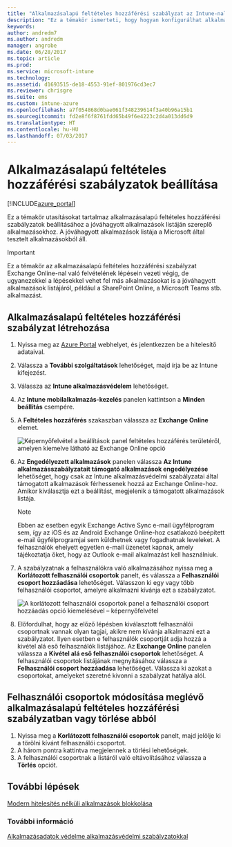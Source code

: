 ```yaml
---
title: "Alkalmazásalapú feltételes hozzáférési szabályzat az Intune-nal"
description: "Ez a témakör ismerteti, hogy hogyan konfigurálhat alkalmazásalapú feltételes hozzáférési szabályzatot az Intune-nal."
keywords: 
author: andredm7
ms.author: andredm
manager: angrobe
ms.date: 06/28/2017
ms.topic: article
ms.prod: 
ms.service: microsoft-intune
ms.technology: 
ms.assetid: d1693515-de18-4553-91ef-801976cd3ec7
ms.reviewer: chrisgre
ms.suite: ems
ms.custom: intune-azure
ms.openlocfilehash: a7f054868d0bae061f348239614f3a40b96a15b1
ms.sourcegitcommit: fd2e8f6f8761fdd65b49f6e4223c2d4a013dd6d9
ms.translationtype: HT
ms.contentlocale: hu-HU
ms.lasthandoff: 07/03/2017
---
```

# <a name="set-up-app-based-conditional-access-policies"></a>Alkalmazásalapú feltételes hozzáférési szabályzatok beállítása

[!INCLUDE[azure_portal](./includes/azure_portal.md)]

Ez a témakör utasításokat tartalmaz alkalmazásalapú feltételes hozzáférési szabályzatok beállításához a jóváhagyott alkalmazások listáján szereplő alkalmazásokhoz. A jóváhagyott alkalmazások listája a Microsoft által tesztelt alkalmazásokból áll.

> [!IMPORTANT]
> Ez a témakör az alkalmazásalapú feltételes hozzáférési szabályzat Exchange Online-nal való felvételének lépésein vezeti végig, de ugyanezekkel a lépésekkel vehet fel más alkalmazásokat is a jóváhagyott alkalmazások listájáról, például a SharePoint Online, a Microsoft Teams stb. alkalmazást.

## <a name="to-create-an-app-based-conditional-access-policy"></a>Alkalmazásalapú feltételes hozzáférési szabályzat létrehozása
1.  Nyissa meg az [Azure Portal](https://portal.azure.com) webhelyet, és jelentkezzen be a hitelesítő adataival.

2.  Válassza a **További szolgáltatások** lehetőséget, majd írja be az Intune kifejezést.

3.  Válassza az **Intune alkalmazásvédelem** lehetőséget.

4.  Az **Intune mobilalkalmazás-kezelés** panelen kattintson a **Minden beállítás** csempére.

5.  A **Feltételes hozzáférés** szakaszban válassza az **Exchange Online** elemet.

    ![Képernyőfelvétel a beállítások panel feltételes hozzáférés területéről, amelyen kiemelve látható az Exchange Online opció](./media/MAM-conditional-access-1.png)

6. Az **Engedélyezett alkalmazások** panelen válassza **Az Intune alkalmazásszabályzatait támogató alkalmazások engedélyezése** lehetőséget, hogy csak az Intune alkalmazásvédelmi szabályzatai által támogatott alkalmazások férhessenek hozzá az Exchange Online-hoz. Amikor kiválasztja ezt a beállítást, megjelenik a támogatott alkalmazások listája.

    > [!NOTE]
    > Ebben az esetben egyik Exchange Active Sync e-mail ügyfélprogram sem, így az iOS és az Android Exchange Online-hoz csatlakozó beépített e-mail ügyfélprogramjai sem küldhetnek vagy fogadhatnak leveleket. A felhasználók ehelyett egyetlen e-mail üzenetet kapnak, amely tájékoztatja őket, hogy az Outlook e-mail alkalmazást kell használniuk.

7. A szabályzatnak a felhasználókra való alkalmazásához nyissa meg a **Korlátozott felhasználói csoportok** panelt, és válassza a **Felhasználói csoport hozzáadása** lehetőséget. Válasszon ki egy vagy több felhasználói csoportot, amelyre alkalmazni kívánja ezt a szabályzatot.

    ![A korlátozott felhasználói csoportok panel a felhasználói csoport hozzáadás opció kiemelésével – képernyőfelvétel](./media/mam-ca-add-user-group.png)

8. Előfordulhat, hogy az előző lépésben kiválasztott felhasználói csoportnak vannak olyan tagjai, akikre nem kívánja alkalmazni ezt a szabályzatot. Ilyen esetben e felhasználók csoportját adja hozzá a kivétel alá eső felhasználók listájához. Az **Exchange Online** panelen válassza a **Kivétel alá eső felhasználói csoportok** lehetőséget. A felhasználói csoportok listájának megnyitásához válassza a **Felhasználói csoport hozzáadása** lehetőséget. Válassza ki azokat a csoportokat, amelyeket szeretné kivonni a szabályzat hatálya alól.

## <a name="to-modify-or-delete-user-groups-from-an-existing-app-based-ca-policy"></a>Felhasználói csoportok módosítása meglévő alkalmazásalapú feltételes hozzáférési szabályzatban vagy törlése abból

1. Nyissa meg a **Korlátozott felhasználói csoportok** panelt, majd jelölje ki a törölni kívánt felhasználói csoportot.
2. A három pontra kattintva megjelennek a törlési lehetőségek.
3. A felhasználói csoportnak a listáról való eltávolításához válassza a **Törlés** opciót.

## <a name="next-steps"></a>További lépések
[Modern hitelesítés nélküli alkalmazások blokkolása](app-modern-authentication-block.md)

### <a name="see-also"></a>További információ

[Alkalmazásadatok védelme alkalmazásvédelmi szabályzatokkal](app-protection-policies.md)
